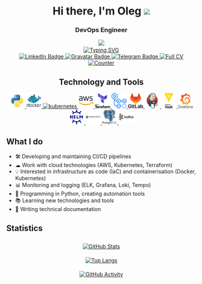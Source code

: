 <h1 align="center">Hi there, I'm Oleg <img src="https://media.giphy.com/media/hvRJCLFzcasrR4ia7z/giphy.gif" width="30px"/></h1>
<h3 align="center">DevOps Engineer</h3>

<div id="header" align="center">
  <img src="https://media.giphy.com/media/25Itcrcuwkyq3ohubJ/giphy.gif?cid=ecf05e47gtp778jjhl7xsijlsw5r28fcbplidd6qm5axkw18&ep=v1_gifs_search&rid=giphy.gif&ct=g" width="180"/>
</div>
<div id="about" align="center">
  <a href="https://git.io/typing-svg"><img src="https://readme-typing-svg.herokuapp.com?font=Fira+Code&weight=500&pause=1000&center=true&multiline=true&width=950&height=150&lines=*+Applying+5+years+of+expertise+in+a+DevOps+role;*+Bringing+over+12+years+of+commercial+experience+in+IT;*+Developing+Python+tools+to+solve+practical+problems+for+over+4+years" alt="Typing SVG" /></a>
</div>
<div id="badges" align="center">
  <a href="https://www.linkedin.com/in/obervinov">
    <img src="https://img.shields.io/badge/LinkedIn-blue?style=for-the-badge&logo=linkedin&logoColor=white" alt="LinkedIn Badge"/>
  </a>
  <a href="https://gravatar.com/obervinov">
    <img src="https://img.shields.io/badge/Gravatar-1E8CBE?logo=gravatar&logoColor=fff&style=for-the-badge" alt="Gravatar Badge"/>
  </a>
  <a href="https://t.me/bervinov_ob">
    <img src="https://img.shields.io/badge/Telegram-26A5E4?logo=telegram&logoColor=fff&style=for-the-badge" alt="Telegram Badge"/>
  </a>
  <a href="https://cv.obervinov.com/obervinov/dev-ops-eng">
    <img src="https://img.shields.io/badge/Full%20CV-%2333A2FF?style=for-the-badge&logoColor=fff" alt="Full CV"/>
  </a>
</div>

<div id="counter" align="center">
  <a href="https://github.com/obervinov">
    <img src="https://komarev.com/ghpvc/?username=obervinov&style=for-the-badge&color=blue" alt="Counter"/>
  </a>
</div>

<div align="center">
    <h2>Technology and Tools</h2>
    <a href="https://www.python.org" target="_blank" rel="noreferrer"> <img src="https://raw.githubusercontent.com/devicons/devicon/master/icons/python/python-original.svg" alt="python" width="40" height="40"/> </a>
    <a href="https://www.docker.com/" target="_blank" rel="noreferrer"> <img src="https://raw.githubusercontent.com/devicons/devicon/master/icons/docker/docker-original-wordmark.svg" alt="docker" width="40" height="40"/> </a>
    <a href="https://kubernetes.io" target="_blank" rel="noreferrer"> <img src="https://www.vectorlogo.zone/logos/kubernetes/kubernetes-icon.svg" alt="kubernetes" width="40" height="40"/> </a>
    <a href="https://aws.amazon.com" target="_blank" rel="noreferrer"> <img src="https://raw.githubusercontent.com/devicons/devicon/master/icons/amazonwebservices/amazonwebservices-original-wordmark.svg" alt="aws" width="40" height="40"/> </a>
    <a href="https://app.terraform.io" target="_blank" rel="noreferrer"> <img src="https://raw.githubusercontent.com/devicons/devicon/refs/heads/master/icons/terraform/terraform-original-wordmark.svg" alt="terraform" width="40" height="40"/> </a>
    <a href="https://github.com" target="_blank" rel="noreferrer"> <img src="https://raw.githubusercontent.com/devicons/devicon/refs/heads/master/icons/githubactions/githubactions-original.svg" alt="github" width="40" height="40"/> </a>
    <a href="https://gitlab.com" target="_blank" rel="noreferrer"> <img src="https://raw.githubusercontent.com/devicons/devicon/refs/heads/master/icons/gitlab/gitlab-original-wordmark.svg" alt="gitlab" width="40" height="40"/> </a> 
    <a href="https://jenkins.io" target="_blank" rel="noreferrer"> <img src="https://raw.githubusercontent.com/devicons/devicon/refs/heads/master/icons/jenkins/jenkins-original.svg" alt="jenkins" width="40" height="40"/> </a>
    <a href="https://www.vaultproject.io" target="_blank" rel="noreferrer"> <img src="https://raw.githubusercontent.com/devicons/devicon/refs/heads/master/icons/vault/vault-original-wordmark.svg" alt="vault" width="40" height="40"/> </a>
    <a href="https://grafana.com" target="_blank" rel="noreferrer"> <img src="https://raw.githubusercontent.com/devicons/devicon/refs/heads/master/icons/grafana/grafana-original-wordmark.svg" alt="grafana" width="40" height="40"/> </a>
    <a href="https://helm.sh" target="_blank" rel="noreferrer"> <img src="https://raw.githubusercontent.com/devicons/devicon/refs/heads/master/icons/helm/helm-original.svg" alt="helm" width="40" height="40"/> </a>
    <a href="https://www.elastic.co/elastic-stack" target="_blank" rel="noreferrer"> <img src="https://raw.githubusercontent.com/devicons/devicon/refs/heads/master/icons/elasticsearch/elasticsearch-original-wordmark.svg" alt="elasticsearch" width="40" height="40"/> </a>
    <a href="https://www.postgresql.org" target="_blank" rel="noreferrer"> <img src="https://raw.githubusercontent.com/devicons/devicon/refs/heads/master/icons/postgresql/postgresql-original-wordmark.svg" alt="postgresql" width="40" height="40"/> </a>
    <a href="https://kafka.apache.org" target="_blank" rel="noreferrer"> <img src="https://raw.githubusercontent.com/devicons/devicon/refs/heads/master/icons/apachekafka/apachekafka-original-wordmark.svg" alt="apachekafka" width="40" height="40"/> </a>
</div>


## What I do
- 🛠 Developing and maintaining CI/CD pipelines
- ☁ Work with cloud technologies (AWS, Kubernetes, Terraform)
- 💡 Interested in infrastructure as code (IaC) and containerisation (Docker, Kubernetes)
- 📊 Monitoring and logging (ELK, Grafana, Loki, Tempo)
- 🐍 Programming in Python, creating automation tools
- 📚 Learning new technologies and tools
- 📝 Writing technical documentation


## Statistics
<div align="center">
<!-- # Unstable widget
  <a href="https://git.io/streak-stats">
    <img src="https://streak-stats.demolab.com?user=obervinov&mode=weekly" alt="GitHub Streak" style="width: 500px; height: auto; margin: 10px;" />
  </a>
  </br> -->
  <a href="https://github.com/obervinov">
    <img src="https://github-readme-stats.vercel.app/api?username=obervinov&show=reviews,discussions_started&hide=&show_icons=true&theme=white" alt="GitHub Stats" style="width: 500px; height: auto; margin: 10px;" />
  </a>
  </br>
  <a href="https://github.com/anuraghazra/github-readme-stats">
    <img src="https://github-readme-stats.vercel.app/api/top-langs/?username=obervinov&theme=white&title=Lang" alt="Top Langs" style="width: 500px; height: auto; margin: 10px;" />
  </a>
  </br>
  <a href="https://git.io/streak-stats">
    <img src="https://github-readme-activity-graph.vercel.app/graph?username=obervinov&hide_border=true&theme=github-compact" alt="GitHub Activity" style="width: auto; max-width: 500px; height: auto; margin: 10px;" />
  </a>
</div>






